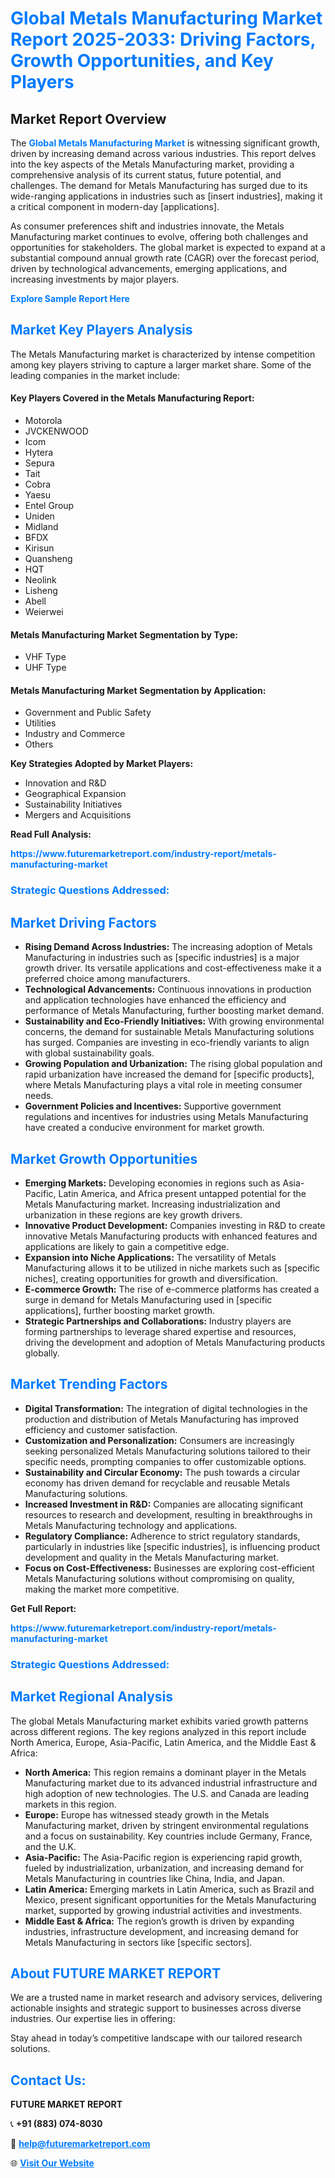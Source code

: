 <h1 style="color: #007BFF;">Global Metals Manufacturing Market Report 2025-2033: Driving Factors, Growth Opportunities, and Key Players</h1>

<section id="overview">
<h2>Market Report Overview</h2>
<p>The <a href="https://www.futuremarketreport.com/industry-report/metals-manufacturing-market" style="color: #007BFF; text-decoration: none;"><strong>Global Metals Manufacturing Market</strong></a> is witnessing significant growth, driven by increasing demand across various industries. This report delves into the key aspects of the Metals Manufacturing market, providing a comprehensive analysis of its current status, future potential, and challenges. The demand for Metals Manufacturing has surged due to its wide-ranging applications in industries such as [insert industries], making it a critical component in modern-day [applications].</p>
<p>As consumer preferences shift and industries innovate, the Metals Manufacturing market continues to evolve, offering both challenges and opportunities for stakeholders. The global market is expected to expand at a substantial compound annual growth rate (CAGR) over the forecast period, driven by technological advancements, emerging applications, and increasing investments by major players.</p>
</section>

<section id="overview">
<p><a href="https://www.futuremarketreport.com/request-sample/reportId=32976" style="color: #007BFF; text-decoration: none;"><strong>Explore Sample Report Here</strong></a></p>
</section>

<section id="key-players">
<h2 style="color: #007BFF;">Market Key Players Analysis</h2>
<p>The Metals Manufacturing market is characterized by intense competition among key players striving to capture a larger market share. Some of the leading companies in the market include:</p>
<h4>Key Players Covered in the Metals Manufacturing Report:</h4>
<ul><li>Motorola</li><li>JVCKENWOOD</li><li>Icom</li><li>Hytera</li><li>Sepura</li><li>Tait</li><li>Cobra</li><li>Yaesu</li><li>Entel Group</li><li>Uniden</li><li>Midland</li><li>BFDX</li><li>Kirisun</li><li>Quansheng</li><li>HQT</li><li>Neolink</li><li>Lisheng</li><li>Abell</li><li>Weierwei</li></ul>
<h4>Metals Manufacturing Market Segmentation by Type:</h4>
<ul><li>VHF Type</li><li>UHF Type</li></ul>

<h4>Metals Manufacturing Market Segmentation by Application:</h4>
<ul><li>Government and Public Safety</li><li>Utilities</li><li>Industry and Commerce</li><li>Others</li></ul>
<p><strong>Key Strategies Adopted by Market Players:</strong></p>
<ul>
<li>Innovation and R&D</li>
<li>Geographical Expansion</li>
<li>Sustainability Initiatives</li>
<li>Mergers and Acquisitions</li>
</ul>
</section>

<section>
<p><strong>Read Full Analysis: </strong></p><a href="https://www.futuremarketreport.com/industry-report/metals-manufacturing-market" style="color: #007BFF; text-decoration: none;"><strong>https://www.futuremarketreport.com/industry-report/metals-manufacturing-market</strong></a>
<h3 style="color: #007BFF;">Strategic Questions Addressed:</h3>
</section>

<section id="driving-factors">
<h2 style="color: #007BFF;">Market Driving Factors</h2>
<ul>
<li><strong>Rising Demand Across Industries:</strong> The increasing adoption of Metals Manufacturing in industries such as [specific industries] is a major growth driver. Its versatile applications and cost-effectiveness make it a preferred choice among manufacturers.</li>
<li><strong>Technological Advancements:</strong> Continuous innovations in production and application technologies have enhanced the efficiency and performance of Metals Manufacturing, further boosting market demand.</li>
<li><strong>Sustainability and Eco-Friendly Initiatives:</strong> With growing environmental concerns, the demand for sustainable Metals Manufacturing solutions has surged. Companies are investing in eco-friendly variants to align with global sustainability goals.</li>
<li><strong>Growing Population and Urbanization:</strong> The rising global population and rapid urbanization have increased the demand for [specific products], where Metals Manufacturing plays a vital role in meeting consumer needs.</li>
<li><strong>Government Policies and Incentives:</strong> Supportive government regulations and incentives for industries using Metals Manufacturing have created a conducive environment for market growth.</li>
</ul>
</section>

<section id="growth-opportunities">
<h2 style="color: #007BFF;">Market Growth Opportunities</h2>
<ul>
<li><strong>Emerging Markets:</strong> Developing economies in regions such as Asia-Pacific, Latin America, and Africa present untapped potential for the Metals Manufacturing market. Increasing industrialization and urbanization in these regions are key growth drivers.</li>
<li><strong>Innovative Product Development:</strong> Companies investing in R&D to create innovative Metals Manufacturing products with enhanced features and applications are likely to gain a competitive edge.</li>
<li><strong>Expansion into Niche Applications:</strong> The versatility of Metals Manufacturing allows it to be utilized in niche markets such as [specific niches], creating opportunities for growth and diversification.</li>
<li><strong>E-commerce Growth:</strong> The rise of e-commerce platforms has created a surge in demand for Metals Manufacturing used in [specific applications], further boosting market growth.</li>
<li><strong>Strategic Partnerships and Collaborations:</strong> Industry players are forming partnerships to leverage shared expertise and resources, driving the development and adoption of Metals Manufacturing products globally.</li>
</ul>
</section>

<section id="trending-factors">
<h2 style="color: #007BFF;">Market Trending Factors</h2>
<ul>
<li><strong>Digital Transformation:</strong> The integration of digital technologies in the production and distribution of Metals Manufacturing has improved efficiency and customer satisfaction.</li>
<li><strong>Customization and Personalization:</strong> Consumers are increasingly seeking personalized Metals Manufacturing solutions tailored to their specific needs, prompting companies to offer customizable options.</li>
<li><strong>Sustainability and Circular Economy:</strong> The push towards a circular economy has driven demand for recyclable and reusable Metals Manufacturing solutions.</li>
<li><strong>Increased Investment in R&D:</strong> Companies are allocating significant resources to research and development, resulting in breakthroughs in Metals Manufacturing technology and applications.</li>
<li><strong>Regulatory Compliance:</strong> Adherence to strict regulatory standards, particularly in industries like [specific industries], is influencing product development and quality in the Metals Manufacturing market.</li>
<li><strong>Focus on Cost-Effectiveness:</strong> Businesses are exploring cost-efficient Metals Manufacturing solutions without compromising on quality, making the market more competitive.</li>
</ul>
</section>

<section>
<p><strong>Get Full Report: </strong></p><a href="https://www.futuremarketreport.com/industry-report/metals-manufacturing-market" style="color: #007BFF; text-decoration: none;"><strong>https://www.futuremarketreport.com/industry-report/metals-manufacturing-market</strong></a>
<h3 style="color: #007BFF;">Strategic Questions Addressed:</h3>
</section>


<section id="regional-analysis">
<h2 style="color: #007BFF;">Market Regional Analysis</h2>
<p>The global Metals Manufacturing market exhibits varied growth patterns across different regions. The key regions analyzed in this report include North America, Europe, Asia-Pacific, Latin America, and the Middle East & Africa:</p>
<ul>
<li><strong>North America:</strong> This region remains a dominant player in the Metals Manufacturing market due to its advanced industrial infrastructure and high adoption of new technologies. The U.S. and Canada are leading markets in this region.</li>
<li><strong>Europe:</strong> Europe has witnessed steady growth in the Metals Manufacturing market, driven by stringent environmental regulations and a focus on sustainability. Key countries include Germany, France, and the U.K.</li>
<li><strong>Asia-Pacific:</strong> The Asia-Pacific region is experiencing rapid growth, fueled by industrialization, urbanization, and increasing demand for Metals Manufacturing in countries like China, India, and Japan.</li>
<li><strong>Latin America:</strong> Emerging markets in Latin America, such as Brazil and Mexico, present significant opportunities for the Metals Manufacturing market, supported by growing industrial activities and investments.</li>
<li><strong>Middle East & Africa:</strong> The region’s growth is driven by expanding industries, infrastructure development, and increasing demand for Metals Manufacturing in sectors like [specific sectors].</li>
</ul>
</section>

<footer>
<h2 style="color: #007BFF;">About FUTURE MARKET REPORT</h2>
<p>We are a trusted name in market research and advisory services, delivering actionable insights and strategic support to businesses across diverse industries. Our expertise lies in offering:</p>

<p>Stay ahead in today’s competitive landscape with our tailored research solutions.</p>

<h2 style="color: #007BFF;">Contact Us:</h2>
<p><strong>FUTURE MARKET REPORT</strong></p>
<p>📞 <strong>+91 (883) 074-8030</strong></p>
<p>📧 <strong><a href="mailto:help@futuremarketreport.com" style="color: #007BFF;">help@futuremarketreport.com</a></strong></p>
<p>🌐 <strong><a href="https://www.futuremarketreport.com/" style="color: #007BFF;">Visit Our Website</a></strong></p>
</footer>